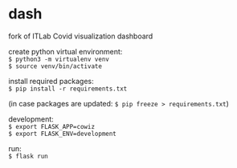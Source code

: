 # dash
fork of ITLab Covid visualization dashboard

create python virtual environment: <br>
`$ python3 -m virtualenv venv` <br>
`$ source venv/bin/activate`

install required packages: <br>
`$ pip install -r requirements.txt`

(in case packages are updated: `$ pip freeze > requirements.txt`)

development: <br>
`$ export FLASK_APP=cowiz` <br>
`$ export FLASK_ENV=development`

run: <br>
`$ flask run` 
